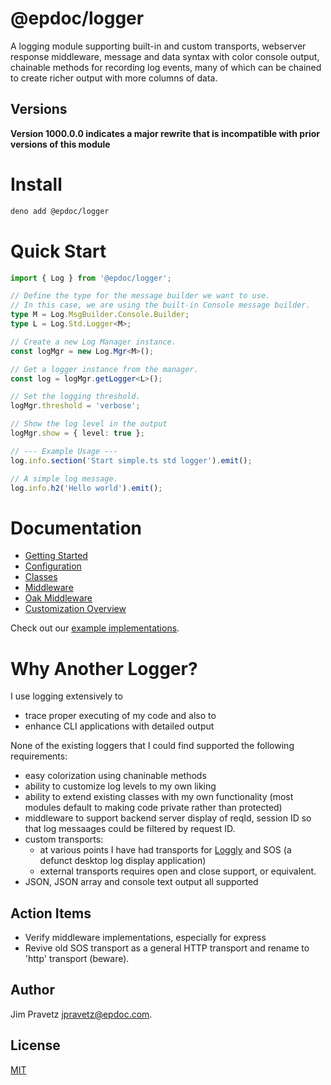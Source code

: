# @epdoc/logger

A logging module supporting built-in and custom transports, webserver response middleware, message and data syntax
with color console output, chainable methods for recording log events, many of which can be chained to create richer output with more columns of data.

## Versions

**Version 1000.0.0 indicates a major rewrite that is incompatible with prior versions of this module**


# Install

```bash
deno add @epdoc/logger
```

# Quick Start

```typescript
import { Log } from '@epdoc/logger';

// Define the type for the message builder we want to use.
// In this case, we are using the built-in Console message builder.
type M = Log.MsgBuilder.Console.Builder;
type L = Log.Std.Logger<M>;

// Create a new Log Manager instance.
const logMgr = new Log.Mgr<M>();

// Get a logger instance from the manager.
const log = logMgr.getLogger<L>();

// Set the logging threshold.
logMgr.threshold = 'verbose';

// Show the log level in the output
logMgr.show = { level: true };

// --- Example Usage ---
log.info.section('Start simple.ts std logger').emit();

// A simple log message.
log.info.h2('Hello world').emit();
```

# Documentation

- [Getting Started](./chapters/GETTING-STARTED.md)
- [Configuration](./chapters/CONFIGURATION.md)
- [Classes](./chapters/CLASSES.md)
- [Middleware](./chapters/MIDDLEWARE.md)
- [Oak Middleware](./chapters/OAK.md)
- [Customization Overview](./chapters/CUSTOMIZATION.md)

Check out our [example implementations](./examples).

# Why Another Logger?

I use logging extensively to

- trace proper executing of my code and also to
- enhance CLI applications with detailed output

None of the existing loggers that I could find supported the following requirements:

- easy colorization using chaninable methods
- ability to customize log levels to my own liking
- ability to extend existing classes with my own functionality (most modules default to making code private rather than
  protected)
- middleware to support backend server display of reqId, session ID so that log messaages could be filtered by request
  ID.
- custom transports:
  - at various points I have had transports for [Loggly](http://loggly.com) and SOS (a defunct desktop log display
    application)
  - external transports requires open and close support, or equivalent.
- JSON, JSON array and console text output all supported

## Action Items

- Verify middleware implementations, especially for express
- Revive old SOS transport as a general HTTP transport and rename to 'http' transport (beware).

## Author

Jim Pravetz <jpravetz@epdoc.com>.

## License

[MIT](https://github.com/strongloop/express/blob/master/LICENSE)
